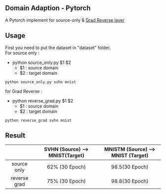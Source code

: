 ## Domain Adaption - Pytorch
A Pytorch implement for source-only & [Grad Reverse layer](https://arxiv.org/pdf/1409.7495.pdf)

## Usage 
First you need to put the dataset in "dataset" folder.  
For source only :
- python source_only.py $1 $2
  - $1 : source domain 
  - $2 : target domain

```
python source_only.py svhn mnist
```
for Grad Reverse :
- python reverse_grad.py $1 $2
  - $1 : source domain
  - $2 : target domain
```
python reverse_grad svhn mnist
```

## Result

|              | SVHN (Source) --> MNIST(Target) | MNISTM (Source) --> MNIST (Target) |
| :----------: | :-----------------------------: | :--------------------------------: |
| source only  |        62% (30 Epoch)           |             98.5(30 Epoch)         |
| reverse grad |        75% (30 Epoch)           |             98.8(30 Epoch)         |
 
